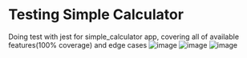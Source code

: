 # Testing Simple Calculator
Doing test with jest for simple_calculator app, covering all of available features(100% coverage) and edge cases
![image](https://user-images.githubusercontent.com/42734308/183062434-0c98242a-8dbf-4128-9188-9bac779d30eb.png)
![image](https://user-images.githubusercontent.com/42734308/183062386-05e91716-111b-4b6e-8da1-11624cf4cce0.png)
![image](https://user-images.githubusercontent.com/42734308/183062408-5d6fb6ae-c377-4af6-a985-cbfcfa4821ce.png)
